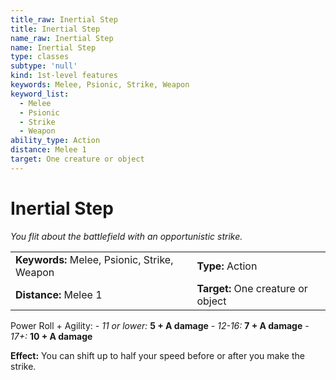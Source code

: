 ```yaml
---
title_raw: Inertial Step
title: Inertial Step
name_raw: Inertial Step
name: Inertial Step
type: classes
subtype: 'null'
kind: 1st-level features
keywords: Melee, Psionic, Strike, Weapon
keyword_list:
  - Melee
  - Psionic
  - Strike
  - Weapon
ability_type: Action
distance: Melee 1
target: One creature or object
---
```


# Inertial Step

*You flit about the battlefield with an opportunistic strike.*

|                                              |                                    |
| :------------------------------------------- | :--------------------------------- |
| **Keywords:** Melee, Psionic, Strike, Weapon | **Type:** Action                   |
| **Distance:** Melee 1                        | **Target:** One creature or object |

Power Roll + Agility: - *11 or lower:* **5 + A damage** - *12-16:* **7 + A damage** - *17+:* **10 + A damage**

**Effect:** You can shift up to half your speed before or after you make the strike.
